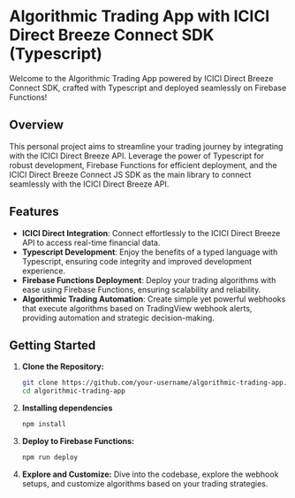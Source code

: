 # Algorithmic Trading App with ICICI Direct Breeze Connect SDK (Typescript)

Welcome to the Algorithmic Trading App powered by ICICI Direct Breeze Connect SDK, crafted with Typescript and deployed seamlessly on Firebase Functions!

## Overview

This personal project aims to streamline your trading journey by integrating with the ICICI Direct Breeze API. Leverage the power of Typescript for robust development, Firebase Functions for efficient deployment, and the ICICI Direct Breeze Connect JS SDK as the main library to connect seamlessly with the ICICI Direct Breeze API.

## Features

- **ICICI Direct Integration**: Connect effortlessly to the ICICI Direct Breeze API to access real-time financial data.
- **Typescript Development**: Enjoy the benefits of a typed language with Typescript, ensuring code integrity and improved development experience.
- **Firebase Functions Deployment**: Deploy your trading algorithms with ease using Firebase Functions, ensuring scalability and reliability.
- **Algorithmic Trading Automation**: Create simple yet powerful webhooks that execute algorithms based on TradingView webhook alerts, providing automation and strategic decision-making.

## Getting Started

1. **Clone the Repository:**
   ```bash
   git clone https://github.com/your-username/algorithmic-trading-app.git
   cd algorithmic-trading-app
   ```
2. **Installing dependencies**
   ```bash
   npm install
   ```
3. **Deploy to Firebase Functions:**
   ```bash
   npm run deploy
   ```
4. **Explore and Customize:**
   Dive into the codebase, explore the webhook setups, and customize algorithms based on your trading strategies.

